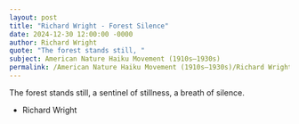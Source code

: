```yaml
---
layout: post
title: "Richard Wright - Forest Silence"
date: 2024-12-30 12:00:00 -0000
author: Richard Wright
quote: "The forest stands still, "
subject: American Nature Haiku Movement (1910s–1930s)
permalink: /American Nature Haiku Movement (1910s–1930s)/Richard Wright/Richard Wright - Forest Silence
---
```


The forest stands still, 
a sentinel of stillness, 
a breath of silence.

- Richard Wright
